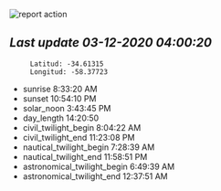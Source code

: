 ![report action](https://github.com/matiasz8/actions-for-reports/workflows/report%20action/badge.svg?branch=develop) 


## *****Last update 03-12-2020 04:00:20*****



		 Latitud: -34.61315
		 Longitud: -58.37723

 - sunrise 	 8:33:20 AM
 - sunset 	 10:54:10 PM
 - solar_noon 	 3:43:45 PM
 - day_length 	 14:20:50
 - civil_twilight_begin 	 8:04:22 AM
 - civil_twilight_end 	 11:23:08 PM
 - nautical_twilight_begin 	 7:28:39 AM
 - nautical_twilight_end 	 11:58:51 PM
 - astronomical_twilight_begin 	 6:49:39 AM
 - astronomical_twilight_end 	 12:37:51 AM
